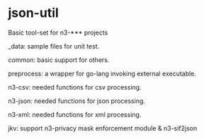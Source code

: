 # json-util
Basic tool-set for n3-*** projects

_data: sample files for unit test.

common:     basic support for others.

preprocess: a wrapper for go-lang invoking external executable.

n3-csv:  needed functions for csv processing.

n3-json: needed functions for json processing.

n3-xml:  needed functions for xml processing.

jkv: support n3-privacy mask enforcement module & n3-sif2json 
